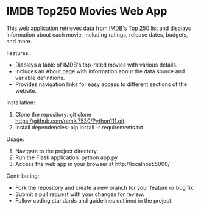 # IMDB Top250 Movies Web App

This web application retrieves data from [IMDB's Top 250 list](https://www.kaggle.com/datasets/joekd6/imdb-top250-movies) and displays information about each movie, including ratings, release dates, budgets, and more.

Features:
- Displays a table of IMDB's top-rated movies with various details.
- Includes an About page with information about the data source and variable definitions.
- Provides navigation links for easy access to different sections of the website.

Installation:
1. Clone the repository: git clone https://github.com/ramki7530/Python111.git
2. Install dependencies: pip install -r requirements.txt

Usage:
1. Navigate to the project directory.
2. Run the Flask application: python app.py
3. Access the web app in your browser at http://localhost:5000/

Contributing:
- Fork the repository and create a new branch for your feature or bug fix.
- Submit a pull request with your changes for review.
- Follow coding standards and guidelines outlined in the project.
